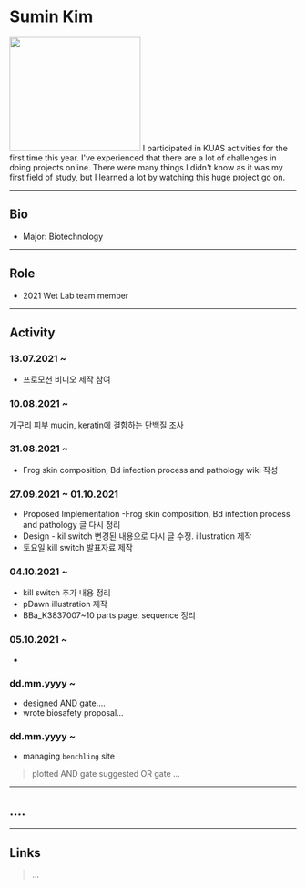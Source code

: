 
# Sumin Kim
<img src=https://user-images.githubusercontent.com/87215187/138216321-036e30c0-2c33-4e42-8554-f151581918fc.jpg width=230px height=200px>
I participated in KUAS activities for the first time this year. I've experienced that there are a lot of challenges in doing projects online. There were many things I didn't know as it was my first field of study, but I learned a lot by watching this huge project go on.

---

## Bio
* Major: Biotechnology
---

## Role
* 2021 Wet Lab team member
---

## Activity
### 13.07.2021 ~
* 프로모션 비디오 제작 참여

### 10.08.2021 ~ 
개구리 피부 mucin, keratin에 결함하는 단백질 조사 

### 31.08.2021 ~
* Frog skin composition, Bd infection process and pathology wiki 작성 

### 27.09.2021 ~ 01.10.2021
* Proposed Implementation -Frog skin composition, Bd infection process and pathology 글 다시 정리 
* Design - kil switch 변경된 내용으로 다시 글 수정. illustration 제작
* 토요일 kill switch 발표자료 제작 

### 04.10.2021 ~ 
* kill switch 추가 내용 정리 
* pDawn illustration 제작
* BBa_K3837007~10 parts page, sequence 정리 

### 05.10.2021 ~
* 


### dd.mm.yyyy ~ 
* designed AND gate....
* wrote biosafety proposal... 

### dd.mm.yyyy ~
* managing `benchling` site
>plotted AND gate
>suggested OR gate
>...
---
## ....
---
## Links
>...
